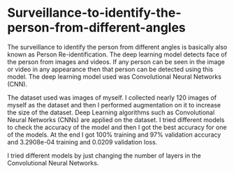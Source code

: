# Surveillance-to-identify-the-person-from-different-angles
The surveillance to identify the person from different angles is basically also known as Person Re-identification. The deep learning model detects face of the person from images and videos. If any person can be seen in the image or video in any appearance then that person can be detected using this model. The deep learning model used was Convolutional Neural Networks (CNN).

The dataset used was images of myself. I collected nearly 120 images of myself as the dataset and then I performed augmentation on it to increase the size of the dataset. Deep Learning algorithms such as Convolutional Neural Networks (CNNs) are applied on the dataset. I tried different models to check the accuracy of the model and then I got the best accuracy for one of the models. At the end I got 100% training and 97% validation accuracy and 3.2908e-04 training and 0.0209 validation loss. 

I tried different models by just changing the number of layers in the Convolutional Neural Networks.
